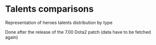 # Talents comparisons
Representation of heroes talents distribution by type

Done after the release of the 7.00 Dota2 patch (data have to be fetched again)

